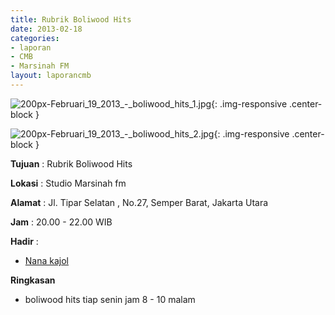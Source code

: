```yaml
---
title: Rubrik Boliwood Hits
date: 2013-02-18
categories:
- laporan
- CMB
- Marsinah FM
layout: laporancmb
---
```


![200px-Februari_19_2013_-_boliwood_hits_1.jpg](/uploads/200px-Februari_19_2013_-_boliwood_hits_1.jpg){: .img-responsive .center-block }

![200px-Februari_19_2013_-_boliwood_hits_2.jpg](/uploads/200px-Februari_19_2013_-_boliwood_hits_2.jpg){: .img-responsive .center-block }


**Tujuan** : Rubrik Boliwood Hits 

**Lokasi** : Studio Marsinah fm 

**Alamat** : Jl. Tipar Selatan , No.27, Semper Barat, Jakarta Utara 

**Jam** : 20.00 - 22.00 WIB 

**Hadir** :
* [Nana kajol](http://wiki.ciptamedia.org/wiki/Nana_kajol)

**Ringkasan**  
* boliwood hits tiap senin jam 8 - 10 malam
